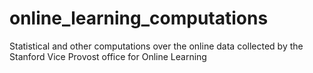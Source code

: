 online_learning_computations
============================

Statistical and other computations over the online data collected by the Stanford Vice Provost office for Online Learning
